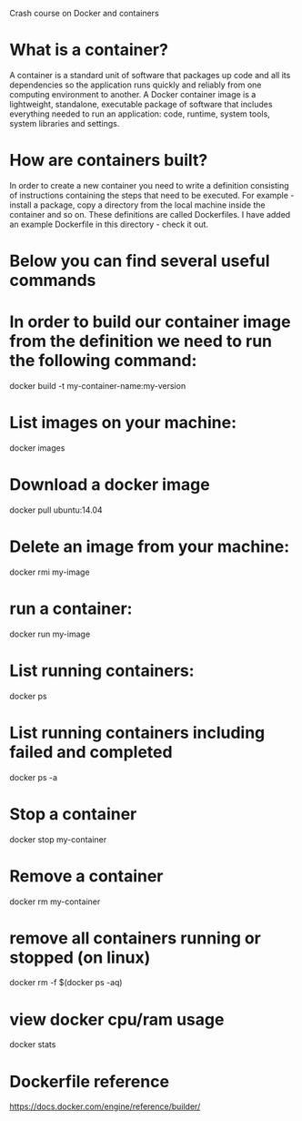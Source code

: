 Crash course on Docker and containers

# What is a container?

A container is a standard unit of software that packages up code and all its dependencies so the application runs quickly and reliably from one computing environment to another. A Docker container image is a lightweight, standalone, executable package of software that includes everything needed to run an application: code, runtime, system tools, system libraries and settings.


# How are containers built?

In order to create a new container you need to write a definition consisting of instructions containing the steps that need to be executed. For example - install a package, copy a directory from the local machine inside the container and so on. These definitions are called Dockerfiles. I have added an example Dockerfile in this directory - check it out.

# Below you can find several useful commands

# In order to build our container image from the definition we need to run the following command:
docker build -t my-container-name:my-version

# List images on your machine:
docker images

# Download a docker image
docker pull ubuntu:14.04

# Delete an image from your machine:
docker rmi my-image

# run a container:
docker run my-image

# List running containers:
docker ps

# List running containers including failed and completed
docker ps -a

# Stop a container
docker stop my-container

# Remove a container
docker rm my-container

# remove all containers running or stopped (on linux)
docker rm -f $(docker ps -aq)

# view docker cpu/ram usage
docker stats

# Dockerfile reference
https://docs.docker.com/engine/reference/builder/
